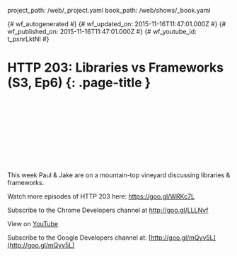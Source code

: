 project_path: /web/_project.yaml
book_path: /web/shows/_book.yaml

{# wf_autogenerated #}
{# wf_updated_on: 2015-11-16T11:47:01.000Z #}
{# wf_published_on: 2015-11-16T11:47:01.000Z #}
{# wf_youtube_id: t_pxnrLktNI #}

# HTTP 203: Libraries vs Frameworks (S3, Ep6) {: .page-title }


<div class="video-wrapper">
  <iframe class="devsite-embedded-youtube-video" data-video-id="t_pxnrLktNI"
          data-autohide="1" data-showinfo="0" frameborder="0" allowfullscreen>
  </iframe>
</div>

This week Paul &amp; Jake are on a mountain-top vineyard discussing libraries &amp; frameworks.

Watch more episodes of HTTP 203 here: 
https://goo.gl/WRKc7L

Subscribe to the Chrome Developers channel at http://goo.gl/LLLNvf

View on [YouTube](https://youtu.be/t_pxnrLktNI)

Subscribe to the Google Developers channel at: [http://goo.gl/mQyv5L](http://goo.gl/mQyv5L)
